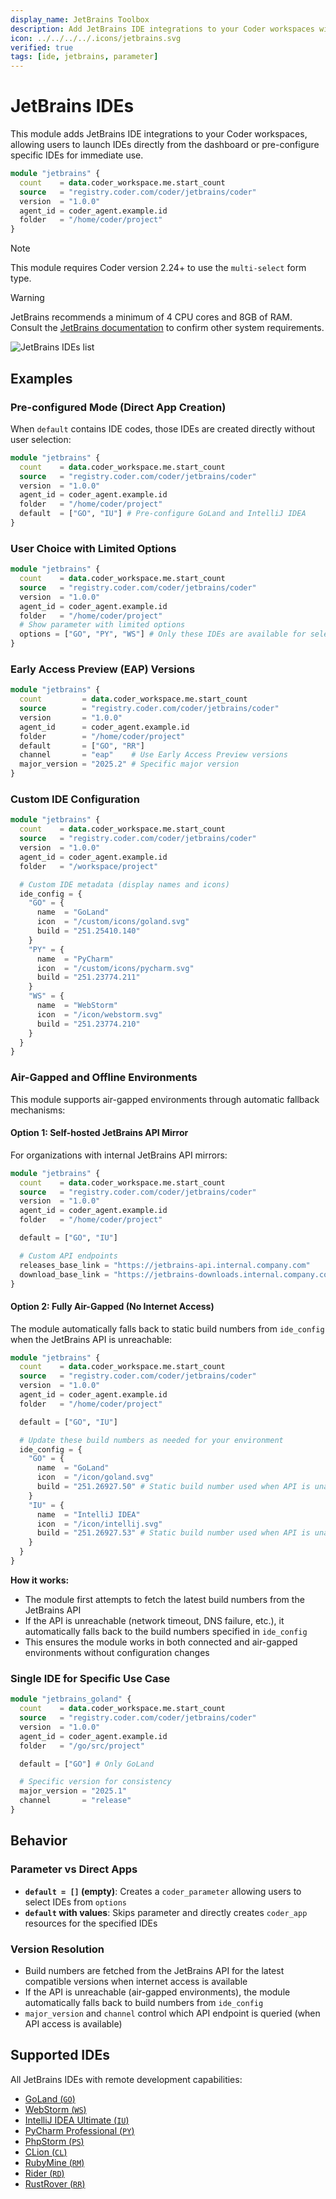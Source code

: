 ```yaml
---
display_name: JetBrains Toolbox
description: Add JetBrains IDE integrations to your Coder workspaces with configurable options.
icon: ../../../../.icons/jetbrains.svg
verified: true
tags: [ide, jetbrains, parameter]
---
```


# JetBrains IDEs

This module adds JetBrains IDE integrations to your Coder workspaces, allowing users to launch IDEs directly from the dashboard or pre-configure specific IDEs for immediate use.

```tf
module "jetbrains" {
  count    = data.coder_workspace.me.start_count
  source   = "registry.coder.com/coder/jetbrains/coder"
  version  = "1.0.0"
  agent_id = coder_agent.example.id
  folder   = "/home/coder/project"
}
```

> [!NOTE]
> This module requires Coder version 2.24+ to use the `multi-select` form type.

> [!WARNING]
> JetBrains recommends a minimum of 4 CPU cores and 8GB of RAM.
> Consult the [JetBrains documentation](https://www.jetbrains.com/help/idea/prerequisites.html#min_requirements) to confirm other system requirements.

![JetBrains IDEs list](../.images/jetbrains-gateway.png)

## Examples

### Pre-configured Mode (Direct App Creation)

When `default` contains IDE codes, those IDEs are created directly without user selection:

```tf
module "jetbrains" {
  count    = data.coder_workspace.me.start_count
  source   = "registry.coder.com/coder/jetbrains/coder"
  version  = "1.0.0"
  agent_id = coder_agent.example.id
  folder   = "/home/coder/project"
  default  = ["GO", "IU"] # Pre-configure GoLand and IntelliJ IDEA
}
```

### User Choice with Limited Options

```tf
module "jetbrains" {
  count    = data.coder_workspace.me.start_count
  source   = "registry.coder.com/coder/jetbrains/coder"
  version  = "1.0.0"
  agent_id = coder_agent.example.id
  folder   = "/home/coder/project"
  # Show parameter with limited options
  options = ["GO", "PY", "WS"] # Only these IDEs are available for selection
}
```

### Early Access Preview (EAP) Versions

```tf
module "jetbrains" {
  count         = data.coder_workspace.me.start_count
  source        = "registry.coder.com/coder/jetbrains/coder"
  version       = "1.0.0"
  agent_id      = coder_agent.example.id
  folder        = "/home/coder/project"
  default       = ["GO", "RR"]
  channel       = "eap"    # Use Early Access Preview versions
  major_version = "2025.2" # Specific major version
}
```

### Custom IDE Configuration

```tf
module "jetbrains" {
  count    = data.coder_workspace.me.start_count
  source   = "registry.coder.com/coder/jetbrains/coder"
  version  = "1.0.0"
  agent_id = coder_agent.example.id
  folder   = "/workspace/project"

  # Custom IDE metadata (display names and icons)
  ide_config = {
    "GO" = {
      name  = "GoLand"
      icon  = "/custom/icons/goland.svg"
      build = "251.25410.140"
    }
    "PY" = {
      name  = "PyCharm"
      icon  = "/custom/icons/pycharm.svg"
      build = "251.23774.211"
    }
    "WS" = {
      name  = "WebStorm"
      icon  = "/icon/webstorm.svg"
      build = "251.23774.210"
    }
  }
}
```

### Air-Gapped and Offline Environments

This module supports air-gapped environments through automatic fallback mechanisms:

#### Option 1: Self-hosted JetBrains API Mirror

For organizations with internal JetBrains API mirrors:

```tf
module "jetbrains" {
  count    = data.coder_workspace.me.start_count
  source   = "registry.coder.com/coder/jetbrains/coder"
  version  = "1.0.0"
  agent_id = coder_agent.example.id
  folder   = "/home/coder/project"

  default = ["GO", "IU"]

  # Custom API endpoints
  releases_base_link = "https://jetbrains-api.internal.company.com"
  download_base_link = "https://jetbrains-downloads.internal.company.com"
}
```

#### Option 2: Fully Air-Gapped (No Internet Access)

The module automatically falls back to static build numbers from `ide_config` when the JetBrains API is unreachable:

```tf
module "jetbrains" {
  count    = data.coder_workspace.me.start_count
  source   = "registry.coder.com/coder/jetbrains/coder"
  version  = "1.0.0"
  agent_id = coder_agent.example.id
  folder   = "/home/coder/project"

  default = ["GO", "IU"]

  # Update these build numbers as needed for your environment
  ide_config = {
    "GO" = {
      name  = "GoLand"
      icon  = "/icon/goland.svg"
      build = "251.26927.50" # Static build number used when API is unavailable
    }
    "IU" = {
      name  = "IntelliJ IDEA"
      icon  = "/icon/intellij.svg"
      build = "251.26927.53" # Static build number used when API is unavailable
    }
  }
}
```

**How it works:**

- The module first attempts to fetch the latest build numbers from the JetBrains API
- If the API is unreachable (network timeout, DNS failure, etc.), it automatically falls back to the build numbers specified in `ide_config`
- This ensures the module works in both connected and air-gapped environments without configuration changes

### Single IDE for Specific Use Case

```tf
module "jetbrains_goland" {
  count    = data.coder_workspace.me.start_count
  source   = "registry.coder.com/coder/jetbrains/coder"
  version  = "1.0.0"
  agent_id = coder_agent.example.id
  folder   = "/go/src/project"

  default = ["GO"] # Only GoLand

  # Specific version for consistency
  major_version = "2025.1"
  channel       = "release"
}
```

## Behavior

### Parameter vs Direct Apps

- **`default = []` (empty)**: Creates a `coder_parameter` allowing users to select IDEs from `options`
- **`default` with values**: Skips parameter and directly creates `coder_app` resources for the specified IDEs

### Version Resolution

- Build numbers are fetched from the JetBrains API for the latest compatible versions when internet access is available
- If the API is unreachable (air-gapped environments), the module automatically falls back to build numbers from `ide_config`
- `major_version` and `channel` control which API endpoint is queried (when API access is available)

## Supported IDEs

All JetBrains IDEs with remote development capabilities:

- [GoLand (`GO`)](https://www.jetbrains.com/go/)
- [WebStorm (`WS`)](https://www.jetbrains.com/webstorm/)
- [IntelliJ IDEA Ultimate (`IU`)](https://www.jetbrains.com/idea/)
- [PyCharm Professional (`PY`)](https://www.jetbrains.com/pycharm/)
- [PhpStorm (`PS`)](https://www.jetbrains.com/phpstorm/)
- [CLion (`CL`)](https://www.jetbrains.com/clion/)
- [RubyMine (`RM`)](https://www.jetbrains.com/ruby/)
- [Rider (`RD`)](https://www.jetbrains.com/rider/)
- [RustRover (`RR`)](https://www.jetbrains.com/rust/)
